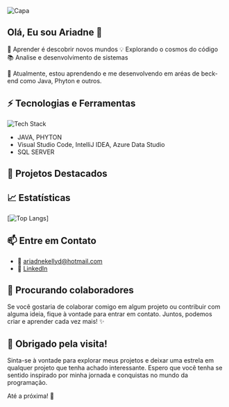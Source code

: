 <!-- Bem-vindo ao Meu Universo 🚀 -->

![Capa](https://user-images.githubusercontent.com/SeuNomeDeUsuario/AquiVaiORouteDaSuaImagem)

## Olá, Eu sou Ariadne 🌟

🚀 Aprender é descobrir novos mundos
💡 Explorando o cosmos do código
📚 Analise e desenvolvimento de sistemas
 
🌱 Atualmente, estou aprendendo e me desenvolvendo em aréas de beck-end como Java, Phyton e outros.

## ⚡ Tecnologias e Ferramentas

![Tech Stack](https://user-images.githubusercontent.com/SeuNomeDeUsuario/AquiVaiORouteDoSeuTechStackImage)

- JAVA, PHYTON
- Visual Studio Code, IntelliJ IDEA, Azure Data Studio
- SQL SERVER

## 🌟 Projetos Destacados
## 📈 Estatísticas

[![Top Langs](https://github-readme-stats.vercel.app/api/top-langs/?username=Ariadnek&layout=compact)]

## 📫 Entre em Contato

- 📧 ariadnekellyd@hotmail.com
- 💬 [LinkedIn](https://www.linkedin.com/in/ariadne-damasceno-75b617222/)

## 🚀 Procurando colaboradores

Se você gostaria de colaborar comigo em algum projeto ou contribuir com alguma ideia, fique à vontade para entrar em contato. Juntos, podemos criar e aprender cada vez mais! ✨

## 🎉 Obrigado pela visita!

Sinta-se à vontade para explorar meus projetos e deixar uma estrela em qualquer projeto que tenha achado interessante. Espero que você tenha se sentido inspirado por minha jornada e conquistas no mundo da programação.

Até a próxima! 👋
